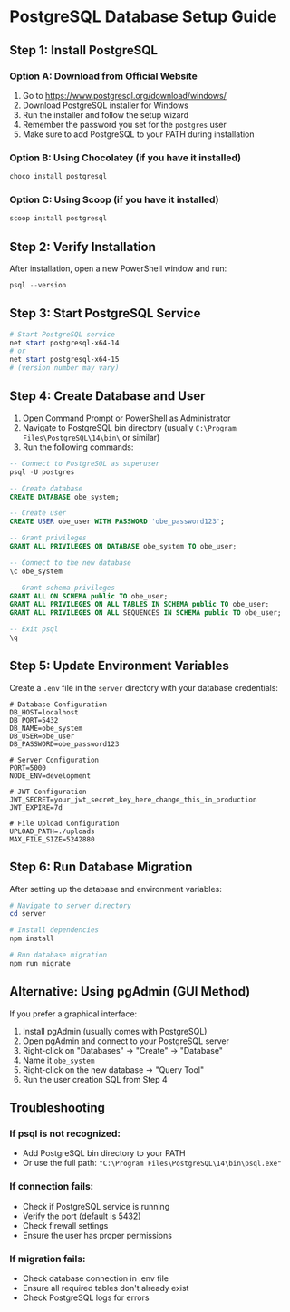 # PostgreSQL Database Setup Guide

## Step 1: Install PostgreSQL

### Option A: Download from Official Website
1. Go to https://www.postgresql.org/download/windows/
2. Download PostgreSQL installer for Windows
3. Run the installer and follow the setup wizard
4. Remember the password you set for the `postgres` user
5. Make sure to add PostgreSQL to your PATH during installation

### Option B: Using Chocolatey (if you have it installed)
```powershell
choco install postgresql
```

### Option C: Using Scoop (if you have it installed)
```powershell
scoop install postgresql
```

## Step 2: Verify Installation
After installation, open a new PowerShell window and run:
```powershell
psql --version
```

## Step 3: Start PostgreSQL Service
```powershell
# Start PostgreSQL service
net start postgresql-x64-14
# or
net start postgresql-x64-15
# (version number may vary)
```

## Step 4: Create Database and User
1. Open Command Prompt or PowerShell as Administrator
2. Navigate to PostgreSQL bin directory (usually `C:\Program Files\PostgreSQL\14\bin\` or similar)
3. Run the following commands:

```sql
-- Connect to PostgreSQL as superuser
psql -U postgres

-- Create database
CREATE DATABASE obe_system;

-- Create user
CREATE USER obe_user WITH PASSWORD 'obe_password123';

-- Grant privileges
GRANT ALL PRIVILEGES ON DATABASE obe_system TO obe_user;

-- Connect to the new database
\c obe_system

-- Grant schema privileges
GRANT ALL ON SCHEMA public TO obe_user;
GRANT ALL PRIVILEGES ON ALL TABLES IN SCHEMA public TO obe_user;
GRANT ALL PRIVILEGES ON ALL SEQUENCES IN SCHEMA public TO obe_user;

-- Exit psql
\q
```

## Step 5: Update Environment Variables
Create a `.env` file in the `server` directory with your database credentials:

```env
# Database Configuration
DB_HOST=localhost
DB_PORT=5432
DB_NAME=obe_system
DB_USER=obe_user
DB_PASSWORD=obe_password123

# Server Configuration
PORT=5000
NODE_ENV=development

# JWT Configuration
JWT_SECRET=your_jwt_secret_key_here_change_this_in_production
JWT_EXPIRE=7d

# File Upload Configuration
UPLOAD_PATH=./uploads
MAX_FILE_SIZE=5242880
```

## Step 6: Run Database Migration
After setting up the database and environment variables:

```powershell
# Navigate to server directory
cd server

# Install dependencies
npm install

# Run database migration
npm run migrate
```

## Alternative: Using pgAdmin (GUI Method)

If you prefer a graphical interface:

1. Install pgAdmin (usually comes with PostgreSQL)
2. Open pgAdmin and connect to your PostgreSQL server
3. Right-click on "Databases" → "Create" → "Database"
4. Name it `obe_system`
5. Right-click on the new database → "Query Tool"
6. Run the user creation SQL from Step 4

## Troubleshooting

### If psql is not recognized:
- Add PostgreSQL bin directory to your PATH
- Or use the full path: `"C:\Program Files\PostgreSQL\14\bin\psql.exe"`

### If connection fails:
- Check if PostgreSQL service is running
- Verify the port (default is 5432)
- Check firewall settings
- Ensure the user has proper permissions

### If migration fails:
- Check database connection in .env file
- Ensure all required tables don't already exist
- Check PostgreSQL logs for errors

